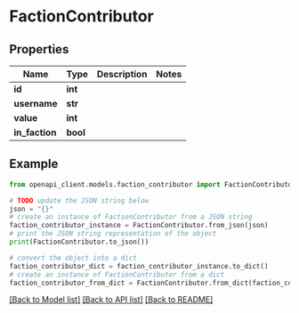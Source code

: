 # FactionContributor


## Properties

Name | Type | Description | Notes
------------ | ------------- | ------------- | -------------
**id** | **int** |  | 
**username** | **str** |  | 
**value** | **int** |  | 
**in_faction** | **bool** |  | 

## Example

```python
from openapi_client.models.faction_contributor import FactionContributor

# TODO update the JSON string below
json = "{}"
# create an instance of FactionContributor from a JSON string
faction_contributor_instance = FactionContributor.from_json(json)
# print the JSON string representation of the object
print(FactionContributor.to_json())

# convert the object into a dict
faction_contributor_dict = faction_contributor_instance.to_dict()
# create an instance of FactionContributor from a dict
faction_contributor_from_dict = FactionContributor.from_dict(faction_contributor_dict)
```
[[Back to Model list]](../README.md#documentation-for-models) [[Back to API list]](../README.md#documentation-for-api-endpoints) [[Back to README]](../README.md)


